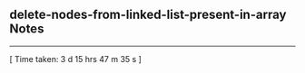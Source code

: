<h2>delete-nodes-from-linked-list-present-in-array Notes</h2><hr>[ Time taken: 3 d 15 hrs 47 m 35 s ]